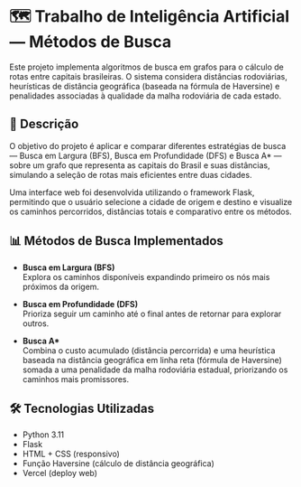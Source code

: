 # 🗺️ Trabalho de Inteligência Artificial — Métodos de Busca

Este projeto implementa algoritmos de busca em grafos para o cálculo de rotas entre capitais brasileiras. O sistema considera distâncias rodoviárias, heurísticas de distância geográfica (baseada na fórmula de Haversine) e penalidades associadas à qualidade da malha rodoviária de cada estado.

## 📖 Descrição

O objetivo do projeto é aplicar e comparar diferentes estratégias de busca — Busca em Largura (BFS), Busca em Profundidade (DFS) e Busca A* — sobre um grafo que representa as capitais do Brasil e suas distâncias, simulando a seleção de rotas mais eficientes entre duas cidades.

Uma interface web foi desenvolvida utilizando o framework Flask, permitindo que o usuário selecione a cidade de origem e destino e visualize os caminhos percorridos, distâncias totais e comparativo entre os métodos.

## 📊 Métodos de Busca Implementados

- **Busca em Largura (BFS)**  
  Explora os caminhos disponíveis expandindo primeiro os nós mais próximos da origem.

- **Busca em Profundidade (DFS)**  
  Prioriza seguir um caminho até o final antes de retornar para explorar outros.

- **Busca A\***  
  Combina o custo acumulado (distância percorrida) e uma heurística baseada na distância geográfica em linha reta (fórmula de Haversine) somada a uma penalidade da malha rodoviária estadual, priorizando os caminhos mais promissores.

## 🛠️ Tecnologias Utilizadas

- Python 3.11
- Flask
- HTML + CSS (responsivo)
- Função Haversine (cálculo de distância geográfica)
- Vercel (deploy web)
